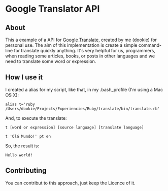 # Google Translator API

## About
This a example of a API for [Google Translate](http://translate.google.com.br/), created by me (dookie) for personal use.
The aim of this implementation is create a simple command-line for translate quickly anything. It's very helpful for us, programmers, when reading some articles, books, or posts in other languages and we need to translate some word or expression.

## How I use it
I created a alias for my script, like that, in my .bash_profile (I'm using a Mac OS X):

	alias t='ruby /Users/dookie/Projects/Experiencies/Ruby/translate/bin/translate.rb'
	
And, to execute the translate:

	t [word or expression] [source language] [translate language]

	t 'Olá Mundo!' pt en
	
So, the result is:

	Hello world!
	
## Contributing
You can contribut to this approach, just keep the Licence of it.